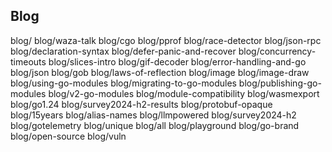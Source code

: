 ## Blog
blog/
blog/waza-talk
blog/cgo
blog/pprof
blog/race-detector
blog/json-rpc
blog/declaration-syntax
blog/defer-panic-and-recover
blog/concurrency-timeouts
blog/slices-intro
blog/gif-decoder
blog/error-handling-and-go
blog/json
blog/gob
blog/laws-of-reflection
blog/image
blog/image-draw
blog/using-go-modules
blog/migrating-to-go-modules
blog/publishing-go-modules
blog/v2-go-modules
blog/module-compatibility
blog/wasmexport
blog/go1.24
blog/survey2024-h2-results
blog/protobuf-opaque
blog/15years
blog/alias-names
blog/llmpowered
blog/survey2024-h2
blog/gotelemetry
blog/unique
blog/all
blog/playground
blog/go-brand
blog/open-source
blog/vuln
